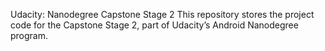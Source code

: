 Udacity: Nanodegree Capstone Stage 2
This repository stores the project code for the Capstone Stage 2, part of Udacity’s Android Nanodegree program.
